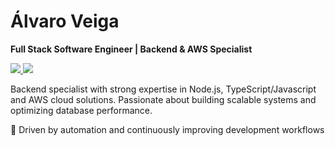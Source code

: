 # Álvaro Veiga

**Full Stack Software Engineer | Backend & AWS Specialist**

<p>
  <a href="https://www.linkedin.com/in/alvaromrveiga/">
    <img src="https://img.shields.io/badge/-Álvaro Veiga-277ea3?logo=linkedin&logoColor=white" />
  </a>
  
  <a href="mailto:alvaromrveiga@gmail.com">
    <img src="https://img.shields.io/badge/-alvaromrveiga@gmail.com-277ea3?logo=gmail&logoColor=white" />
  </a>
</p>

Backend specialist with strong expertise in Node.js, TypeScript/Javascript and AWS cloud solutions. Passionate about building scalable systems and optimizing database performance.

🚀 Driven by automation and continuously improving development workflows

